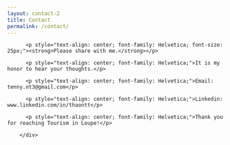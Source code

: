 ```yaml
---
layout: contact-2
title: Contact
permalink: /contact/
---
```

<div class="wrapper">
        <div class="contact">

          <p style="text-align: center; font-family: Helvetica; font-size: 25px;"><strong>Please share with me.</strong></p>
          
          <p style="text-align: center; font-family: Helvetica;">It is my honor to hear your thoughts.</p>
          
          <p style="text-align: center; font-family: Helvetica;">Email: tenny.nt3@gmail.com</p>

          <p style="text-align: center; font-family: Helvetica;">Linkedin: www.linkedin.com/in/thaontt</p>

          <p style="text-align: center; font-family: Helvetica;">Thank you for reaching Tourism in Loupe!</p>

        </div>
</div>
